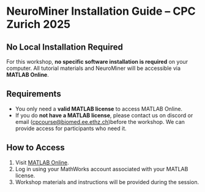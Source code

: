 # NeuroMiner Installation Guide – CPC Zurich 2025

## No Local Installation Required

For this workshop, **no specific software installation is required** on your computer. All tutorial materials and NeuroMiner will be accessible via **MATLAB Online**.

## Requirements
- You only need a **valid MATLAB license** to access MATLAB Online.
- If you do **not have a MATLAB license**, please contact us on discord or email ([cpcourse@biomed.ee.ethz.ch](mailto:cpcourse@biomed.ee.ethz.ch))before the workshop. We can provide access for participants who need it.

## How to Access

1. Visit [MATLAB Online](https://www.mathworks.com/products/matlab-online.html).
2. Log in using your MathWorks account associated with your MATLAB license.
3. Workshop materials and instructions will be provided during the session.

